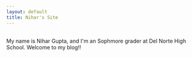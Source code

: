 ```yaml
---
layout: default
title: Nihar's Site
---
```



<br>
My name is Nihar Gupta, and I'm an Sophmore grader at Del Norte High School. Welcome to my blog!!
